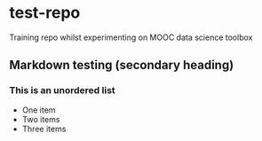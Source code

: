 # test-repo
Training repo whilst experimenting on MOOC data science toolbox
## Markdown testing (secondary heading)
### This is an unordered list
* One item
* Two items
* Three items

